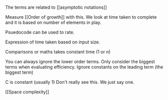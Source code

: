 The terms are related to [[asymptotic notations]]

Measure [[Order of growth]] with this. We look at time taken to complete and it is based on number of elements in play.

Psuedocode can be used to rate.

Expression of time taken based on input size.

Comparisons or maths takes constant time (1 or n)

You can always ignore the lower order terms. Only consider the biggest terms when evaluating efficiency. Ignore constants on the leading term (the biggest term)

C is constant (usually 1) Don't really see this. We just say one.

 [[Space complexity]]